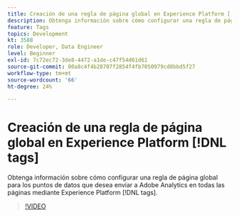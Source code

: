 ```yaml
---
title: Creación de una regla de página global en Experience Platform [!DNL tags]
description: Obtenga información sobre cómo configurar una regla de página global para los puntos de datos que desea enviar a Adobe Analytics en todas las páginas mediante Experience Platform [!DNL tags].
feature: Tags
topics: Development
kt: 3588
role: Developer, Data Engineer
level: Beginner
exl-id: 7c72ec72-3de8-4472-a1de-c47f54d61d61
source-git-commit: 00a8c4f4b28707f2854f4fb7050979cd8bbd5f27
workflow-type: tm+mt
source-wordcount: '66'
ht-degree: 24%

---
```


# Creación de una regla de página global en Experience Platform [!DNL tags]

Obtenga información sobre cómo configurar una regla de página global para los puntos de datos que desea enviar a Adobe Analytics en todas las páginas mediante Experience Platform [!DNL tags].

>[!VIDEO](https://video.tv.adobe.com/v/28769/?quality=12&learn=on)

